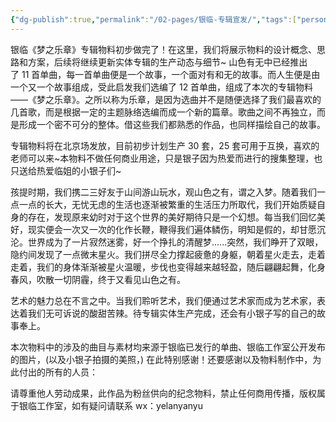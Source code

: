 ```yaml
---
{"dg-publish":true,"permalink":"/02-pages/银临-专辑宣发/","tags":["personal/blog","person/银临"]}
---
```


银临《梦之乐章》专辑物料初步做完了！在这里，我们将展示物料的设计概念、思路和方案，后续将继续更新实体专辑的生产动态与细节~
山色有无中已经推出了 11 首单曲，每一首单曲便是一个故事，一个面对有和无的故事。而人生便是由一个又一个故事组成，受此启发我们选编了 12 首单曲，组成了本次的专辑物料——《梦之乐章》。之所以称为乐章，是因为选曲并不是随便选择了我们最喜欢的几首歌，而是根据一定的主题脉络选编而成一个新的篇章。歌曲之间不再独立，而是形成一个密不可分的整体。借这些我们都熟悉的作品，也同样描绘自己的故事。

专辑物料将在北京场发放，目前初步计划生产 30 套，25 套可用于互换，喜欢的老师可以来~本物料不做任何商业用途，只是银子因为热爱而进行的搜集整理，也只送给热爱临姐的小银子们~

孩提时期，我们携二三好友于山间游山玩水，观山色之有，谓之入梦。随着我们一点一点的长大，无忧无虑的生活也逐渐被繁重的生活压力所取代，我们开始质疑自身的存在，发现原来幼时对于这个世界的美好期待只是一个幻想。每当我们回忆美好，现实便会一次又一次的化作长鞭，鞭得我们遍体鳞伤，明知是假的，却甘愿沉沦。世界成为了一片寂然迷雾，好一个挣扎的清醒梦......突然，我们睁开了双眼，隐约间发现了一点微末星火。我们拼尽全力撑起疲惫的身躯，朝着星火走去，走着走着，我们的身体渐渐被星火温暖，步伐也变得越来越轻盈，随后翩翩起舞，化身春风，吹散一切阴霾，终于又看见山色之有。

艺术的魅力总在不言之中。当我们聆听艺术，我们便通过艺术家而成为艺术家，表达着我们无可诉说的酸甜苦辣。待专辑实体生产完成，还会有小银子写的自己的故事奉上。

本次物料中的涉及的曲目与素材均来源于银临已发行的单曲、银临工作室公开发布的图片，(以及小银子拍摄的美照，) 在此特别感谢！还要感谢以及物料制作中，为此付出的所有的人员：

请尊重他人劳动成果，此作品为粉丝供向的纪念物料，禁止任何商用传播，版权属于银临工作室，如有疑问请联系 wx：yelanyanyu